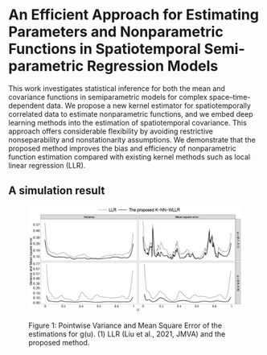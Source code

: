 # An Efficient Approach for Estimating Parameters and Nonparametric Functions in Spatiotemporal Semi-parametric Regression Models

This work investigates statistical inference for both the mean and covariance functions in semiparametric models for complex space–time-dependent data. We propose a new kernel estimator for spatiotemporally correlated data to estimate nonparametric functions, and we embed deep learning methods into the estimation of spatiotemporal covariance. This approach offers considerable flexibility by avoiding restrictive nonseparability and nonstationarity assumptions. We demonstrate that the proposed method improves the bias and efficiency of nonparametric function estimation compared with existing kernel methods such as local linear regression (LLR).

## A simulation result
<figure id="Figure1">
    <p align="center">
  <img src="./figure/DetailedComparison.jpg" width="1000px">
  </p>
  <figcaption
  <strong>Figure 1:</strong> Pointwise Variance and Mean Square Error of the estimations for g(u). (1) LLR (Liu et al., 2021, JMVA) and the proposed method.
</figcaption>
</figure>



